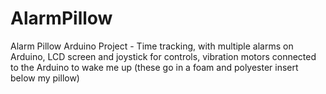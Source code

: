 # AlarmPillow
Alarm Pillow Arduino Project - Time tracking, with multiple alarms on Arduino, LCD screen and joystick for controls, vibration motors connected to the Arduino to wake me up (these go in a foam and polyester insert below my pillow)

